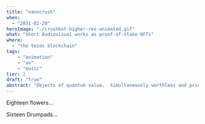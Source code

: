 ```yaml
---
title: "nanocrush"
when: 
  - "2021-02-20"
heroImage: "./crushbot-higher-res-animated.gif"
what: "Short Audiovisual works as proof-of-stake NFTs"
where:
  - "the tezos blockchain"
tags: 
    - "animation"
    - "av"
    - "music"
tier: 2
draft: "true"
abstract: "Objects of quantum value.  Simultaneously worthless and priceless." 
---
```




Eighteen flowers...

Sixteen Drumpads...